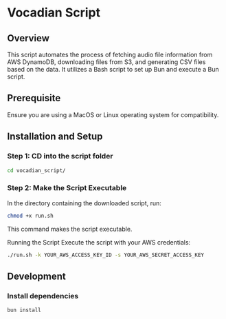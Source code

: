 # Vocadian Script

## Overview

This script automates the process of fetching audio file information from AWS DynamoDB, downloading files from S3, and generating CSV files based on the data. It utilizes a Bash script to set up Bun and execute a Bun script.

## Prerequisite

Ensure you are using a MacOS or Linux operating system for compatibility.

## Installation and Setup

### Step 1: CD into the script folder

```bash
cd vocadian_script/
```

### Step 2: Make the Script Executable

In the directory containing the downloaded script, run:

```bash
chmod +x run.sh
```

This command makes the script executable.

Running the Script
Execute the script with your AWS credentials:

```bash
./run.sh -k YOUR_AWS_ACCESS_KEY_ID -s YOUR_AWS_SECRET_ACCESS_KEY
```

## Development

### Install dependencies

```bash
bun install
```
